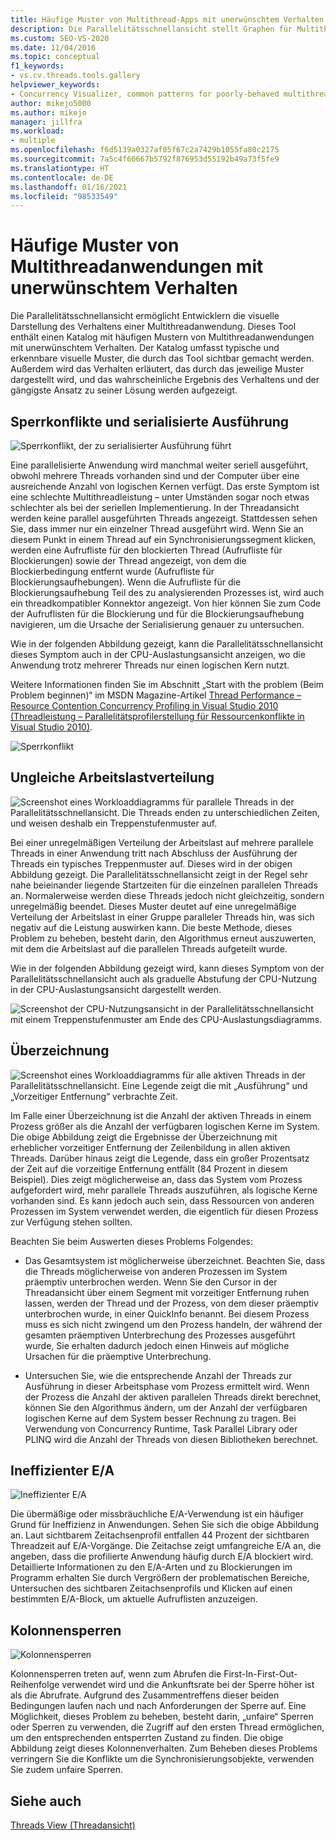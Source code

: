 ```yaml
---
title: Häufige Muster von Multithread-Apps mit unerwünschtem Verhalten
description: Die Parallelitätsschnellansicht stellt Graphen für Multithreadanwendungen und einen Katalog mit häufigen Mustern von unerwünschtem Verhalten bereit.
ms.custom: SEO-VS-2020
ms.date: 11/04/2016
ms.topic: conceptual
f1_keywords:
- vs.cv.threads.tools.gallery
helpviewer_keywords:
- Concurrency Visualizer, common patterns for poorly-behaved multithreaded applications
author: mikejo5000
ms.author: mikejo
manager: jillfra
ms.workload:
- multiple
ms.openlocfilehash: f6d5139a0327af05f67c2a7429b1055fa80c2175
ms.sourcegitcommit: 7a5c4f60667b5792f876953d55192b49a73f5fe9
ms.translationtype: HT
ms.contentlocale: de-DE
ms.lasthandoff: 01/16/2021
ms.locfileid: "98533549"
---
```

# <a name="common-patterns-for-poorly-behaved-multithreaded-applications"></a>Häufige Muster von Multithreadanwendungen mit unerwünschtem Verhalten

Die Parallelitätsschnellansicht ermöglicht Entwicklern die visuelle Darstellung des Verhaltens einer Multithreadanwendung. Dieses Tool enthält einen Katalog mit häufigen Mustern von Multithreadanwendungen mit unerwünschtem Verhalten. Der Katalog umfasst typische und erkennbare visuelle Muster, die durch das Tool sichtbar gemacht werden. Außerdem wird das Verhalten erläutert, das durch das jeweilige Muster dargestellt wird, und das wahrscheinliche Ergebnis des Verhaltens und der gängigste Ansatz zu seiner Lösung werden aufgezeigt.

## <a name="lock-contention-and-serialized-execution"></a>Sperrkonflikte und serialisierte Ausführung

![Sperrkonflikt, der zu serialisierter Ausführung führt](../profiling/media/lockcontention_serialized.png "LockContention_Serialized")

Eine parallelisierte Anwendung wird manchmal weiter seriell ausgeführt, obwohl mehrere Threads vorhanden sind und der Computer über eine ausreichende Anzahl von logischen Kernen verfügt. Das erste Symptom ist eine schlechte Multithreadleistung – unter Umständen sogar noch etwas schlechter als bei der seriellen Implementierung. In der Threadansicht werden keine parallel ausgeführten Threads angezeigt. Stattdessen sehen Sie, dass immer nur ein einzelner Thread ausgeführt wird. Wenn Sie an diesem Punkt in einem Thread auf ein Synchronisierungssegment klicken, werden eine Aufrufliste für den blockierten Thread (Aufrufliste für Blockierungen) sowie der Thread angezeigt, von dem die Blockierbedingung entfernt wurde (Aufrufliste für Blockierungsaufhebungen). Wenn die Aufrufliste für die Blockierungsaufhebung Teil des zu analysierenden Prozesses ist, wird auch ein threadkompatibler Konnektor angezeigt. Von hier können Sie zum Code der Aufruflisten für die Blockierung und für die Blockierungsaufhebung navigieren, um die Ursache der Serialisierung genauer zu untersuchen.

Wie in der folgenden Abbildung gezeigt, kann die Parallelitätsschnellansicht dieses Symptom auch in der CPU-Auslastungsansicht anzeigen, wo die Anwendung trotz mehrerer Threads nur einen logischen Kern nutzt.

Weitere Informationen finden Sie im Abschnitt „Start with the problem (Beim Problem beginnen)“ im MSDN Magazine-Artikel [Thread Performance – Resource Contention Concurrency Profiling in Visual Studio 2010 (Threadleistung – Parallelitätsprofilerstellung für Ressourcenkonflikte in Visual Studio 2010)](/archive/msdn-magazine/2010/june/msdn-magazine-thread-performance-resource-contention-concurrency-profiling-in-visual-studio-2010).

![Sperrkonflikt](../profiling/media/lockcontention_2.png "LockContention_2")

## <a name="uneven-workload-distribution"></a>Ungleiche Arbeitslastverteilung

![Screenshot eines Workloaddiagramms für parallele Threads in der Parallelitätsschnellansicht. Die Threads enden zu unterschiedlichen Zeiten, und weisen deshalb ein Treppenstufenmuster auf.](../profiling/media/unevenworkload_1.png)

Bei einer unregelmäßigen Verteilung der Arbeitslast auf mehrere parallele Threads in einer Anwendung tritt nach Abschluss der Ausführung der Threads ein typisches Treppenmuster auf. Dieses wird in der obigen Abbildung gezeigt. Die Parallelitätsschnellansicht zeigt in der Regel sehr nahe beieinander liegende Startzeiten für die einzelnen parallelen Threads an. Normalerweise werden diese Threads jedoch nicht gleichzeitig, sondern unregelmäßig beendet. Dieses Muster deutet auf eine unregelmäßige Verteilung der Arbeitslast in einer Gruppe paralleler Threads hin, was sich negativ auf die Leistung auswirken kann. Die beste Methode, dieses Problem zu beheben, besteht darin, den Algorithmus erneut auszuwerten, mit dem die Arbeitslast auf die parallelen Threads aufgeteilt wurde.

Wie in der folgenden Abbildung gezeigt wird, kann dieses Symptom von der Parallelitätsschnellansicht auch als graduelle Abstufung der CPU-Nutzung in der CPU-Auslastungsansicht dargestellt werden.

![Screenshot der CPU-Nutzungsansicht in der Parallelitätsschnellansicht mit einem Treppenstufenmuster am Ende des CPU-Auslastungsdiagramms.](../profiling/media/unevenworkload_2.png)

## <a name="oversubscription"></a>Überzeichnung

![Screenshot eines Workloaddiagramms für alle aktiven Threads in der Parallelitätsschnellansicht. Eine Legende zeigt die mit „Ausführung“ und „Vorzeitiger Entfernung“ verbrachte Zeit.](../profiling/media/oversubscription.png)

Im Falle einer Überzeichnung ist die Anzahl der aktiven Threads in einem Prozess größer als die Anzahl der verfügbaren logischen Kerne im System. Die obige Abbildung zeigt die Ergebnisse der Überzeichnung mit erheblicher vorzeitiger Entfernung der Zeilenbildung in allen aktiven Threads. Darüber hinaus zeigt die Legende, dass ein großer Prozentsatz der Zeit auf die vorzeitige Entfernung entfällt (84 Prozent in diesem Beispiel). Dies zeigt möglicherweise an, dass das System vom Prozess aufgefordert wird, mehr parallele Threads auszuführen, als logische Kerne vorhanden sind. Es kann jedoch auch sein, dass Ressourcen von anderen Prozessen im System verwendet werden, die eigentlich für diesen Prozess zur Verfügung stehen sollten.

Beachten Sie beim Auswerten dieses Problems Folgendes:

- Das Gesamtsystem ist möglicherweise überzeichnet. Beachten Sie, dass die Threads möglicherweise von anderen Prozessen im System präemptiv unterbrochen werden. Wenn Sie den Cursor in der Threadansicht über einem Segment mit vorzeitiger Entfernung ruhen lassen, werden der Thread und der Prozess, von dem dieser präemptiv unterbrochen wurde, in einer QuickInfo benannt. Bei diesem Prozess muss es sich nicht zwingend um den Prozess handeln, der während der gesamten präemptiven Unterbrechung des Prozesses ausgeführt wurde, Sie erhalten dadurch jedoch einen Hinweis auf mögliche Ursachen für die präemptive Unterbrechung.

- Untersuchen Sie, wie die entsprechende Anzahl der Threads zur Ausführung in dieser Arbeitsphase vom Prozess ermittelt wird. Wenn der Prozess die Anzahl der aktiven parallelen Threads direkt berechnet, können Sie den Algorithmus ändern, um der Anzahl der verfügbaren logischen Kerne auf dem System besser Rechnung zu tragen. Bei Verwendung von Concurrency Runtime, Task Parallel Library oder PLINQ wird die Anzahl der Threads von diesen Bibliotheken berechnet.

## <a name="inefficient-io"></a>Ineffizienter E/A

![Ineffizienter E/A](../profiling/media/inefficient_io.png "Inefficient_IO")

Die übermäßige oder missbräuchliche E/A-Verwendung ist ein häufiger Grund für Ineffizienz in Anwendungen. Sehen Sie sich die obige Abbildung an. Laut sichtbarem Zeitachsenprofil entfallen 44 Prozent der sichtbaren Threadzeit auf E/A-Vorgänge. Die Zeitachse zeigt umfangreiche E/A an, die angeben, dass die profilierte Anwendung häufig durch E/A blockiert wird. Detaillierte Informationen zu den E/A-Arten und zu Blockierungen im Programm erhalten Sie durch Vergrößern der problematischen Bereiche, Untersuchen des sichtbaren Zeitachsenprofils und Klicken auf einen bestimmten E/A-Block, um aktuelle Aufruflisten anzuzeigen.

## <a name="lock-convoys"></a>Kolonnensperren

![Kolonnensperren](../profiling/media/lock_convoys.png "Lock_Convoys")

Kolonnensperren treten auf, wenn zum Abrufen die First-In-First-Out-Reihenfolge verwendet wird und die Ankunftsrate bei der Sperre höher ist als die Abrufrate. Aufgrund des Zusammentreffens dieser beiden Bedingungen laufen nach und nach Anforderungen der Sperre auf. Eine Möglichkeit, dieses Problem zu beheben, besteht darin, „unfaire“ Sperren oder Sperren zu verwenden, die Zugriff auf den ersten Thread ermöglichen, um den entsprechenden entsperrten Zustand zu finden. Die obige Abbildung zeigt dieses Kolonnenverhalten. Zum Beheben dieses Problems verringern Sie die Konflikte um die Synchronisierungsobjekte, verwenden Sie zudem unfaire Sperren.

## <a name="see-also"></a>Siehe auch

[Threads View (Threadansicht)](../profiling/threads-view-parallel-performance.md)